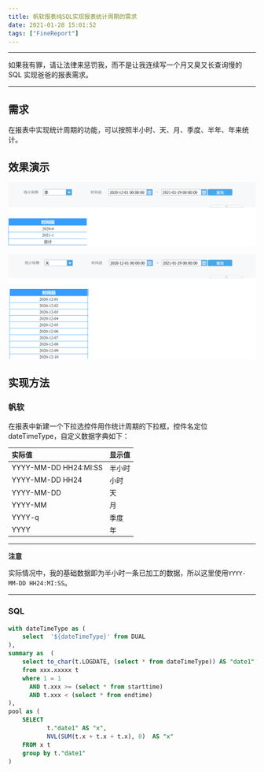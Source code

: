 ```yaml
---
title: 帆软报表纯SQL实现报表统计周期的需求
date: 2021-01-28 15:01:52
tags: ["FineReport"]
---
```


---

如果我有罪，请让法律来惩罚我，而不是让我连续写一个月又臭又长查询慢的 SQL 实现爸爸的报表需求。

---

## 需求

在报表中实现统计周期的功能，可以按照半小时、天、月、季度、半年、年来统计。

## 效果演示

![按季度统计](/images/20210128150909.png)

![按天统计](/images/20210128150929.png)

<!--more-->

## 实现方法

### 帆软

在报表中新建一个下拉选控件用作统计周期的下拉框，控件名定位 dateTimeType，自定义数据字典如下：

| 实际值                | 显示值 |
| :-------------------- | ------ |
| YYYY-MM-DD HH24:MI:SS | 半小时 |
| YYYY-MM-DD HH24       | 小时   |
| YYYY-MM-DD            | 天     |
| YYYY-MM               | 月     |
| YYYY-q                | 季度   |
| YYYY                  | 年     |

---

**注意**

实际情况中，我的基础数据即为半小时一条已加工的数据，所以这里使用`YYYY-MM-DD HH24:MI:SS`。

---

### SQL

```sql
with dateTimeType as (
    select  '${dateTimeType}' from DUAL
),
summary as  (
    select to_char(t.LOGDATE, (select * from dateTimeType)) AS "date1",t.*
    from xxx.xxxxx t
    where 1 = 1
      AND t.xxx >= (select * from starttime)
      AND t.xxx < (select * from endtime)
),
pool as (
    SELECT
           t."date1" AS "x",
           NVL(SUM(t.x + t.x + t.x), 0)  AS "x"
    FROM x t
    group by t."date1"
)
```
